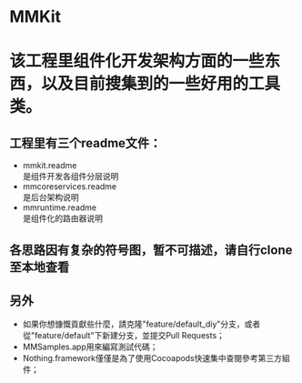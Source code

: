 # MMKit

# 该工程里组件化开发架构方面的一些东西，以及目前搜集到的一些好用的工具类。

## 工程里有三个readme文件：
* mmkit.readme  
	是组件开发各组件分层说明
* mmcoreservices.readme  
	是后台架构说明
* mmruntime.readme    
	是组件化的路由器说明

## 各思路因有复杂的符号图，暂不可描述，请自行clone至本地查看

## 另外
* 如果你想慷慨貢獻些什麼，請克隆"feature/default_diy"分支，或者從"feature/default"下新建分支，並提交Pull Requests；
* MMSamples.app用來編寫測試代碼；
* Nothing.framework僅僅是為了使用Cocoapods快速集中查閱參考第三方組件；
